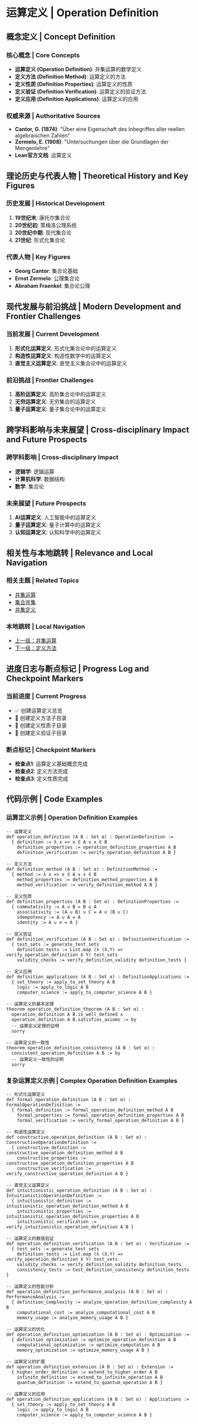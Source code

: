 # 运算定义 | Operation Definition

## 概念定义 | Concept Definition

### 核心概念 | Core Concepts

- **运算定义 (Operation Definition)**: 并集运算的数学定义
- **定义方法 (Definition Method)**: 运算定义的方法
- **定义性质 (Definition Properties)**: 运算定义的性质
- **定义验证 (Definition Verification)**: 运算定义的验证方法
- **定义应用 (Definition Applications)**: 运算定义的应用

### 权威来源 | Authoritative Sources

- **Cantor, G. (1874)**: "Über eine Eigenschaft des Inbegriffes aller reellen algebraischen Zahlen"
- **Zermelo, E. (1908)**: "Untersuchungen über die Grundlagen der Mengenlehre"
- **Lean官方文档**: 运算定义

## 理论历史与代表人物 | Theoretical History and Key Figures

### 历史发展 | Historical Development

1. **19世纪末**: 康托尔集合论
2. **20世纪初**: 策梅洛公理系统
3. **20世纪中期**: 现代集合论
4. **21世纪**: 形式化集合论

### 代表人物 | Key Figures

- **Georg Cantor**: 集合论基础
- **Ernst Zermelo**: 公理集合论
- **Abraham Fraenkel**: 集合论公理

## 现代发展与前沿挑战 | Modern Development and Frontier Challenges

### 当前发展 | Current Development

1. **形式化运算定义**: 形式化集合论中的运算定义
2. **构造性运算定义**: 构造性数学中的运算定义
3. **直觉主义运算定义**: 直觉主义集合论中的运算定义

### 前沿挑战 | Frontier Challenges

1. **高阶运算定义**: 高阶集合论中的运算定义
2. **无穷运算定义**: 无穷集合的运算定义
3. **量子运算定义**: 量子集合论中的运算定义

## 跨学科影响与未来展望 | Cross-disciplinary Impact and Future Prospects

### 跨学科影响 | Cross-disciplinary Impact

- **逻辑学**: 逻辑运算
- **计算机科学**: 数据结构
- **数学**: 集合论

### 未来展望 | Future Prospects

1. **AI运算定义**: 人工智能中的运算定义
2. **量子运算定义**: 量子计算中的运算定义
3. **认知运算定义**: 认知科学中的运算定义

## 相关性与本地跳转 | Relevance and Local Navigation

### 相关主题 | Related Topics

- [并集运算](../01-总览.md)
- [集合并集](../../01-总览.md)
- [并集定义](../../../01-总览.md)

### 本地跳转 | Local Navigation

- [上一级：并集运算](../01-总览.md)
- [下一级：定义方法](02-定义方法/01-总览.md)

## 进度日志与断点标记 | Progress Log and Checkpoint Markers

### 当前进度 | Current Progress

- ✅ 创建运算定义总览
- 🔄 创建定义方法子目录
- 🔄 创建定义性质子目录
- 🔄 创建定义验证子目录

### 断点标记 | Checkpoint Markers

- **检查点1**: 运算定义基础概念完成
- **检查点2**: 定义方法完成
- **检查点3**: 定义性质完成

## 代码示例 | Code Examples

### 运算定义示例 | Operation Definition Examples

```lean
-- 运算定义
def operation_definition (A B : Set α) : OperationDefinition :=
  { definition := λ x => x ∈ A ∨ x ∈ B
    definition_properties := operation_definition_properties A B
    definition_verification := verify_operation_definition A B }

-- 定义方法
def definition_method (A B : Set α) : DefinitionMethod :=
  { method := λ x => x ∈ A ∨ x ∈ B
    method_properties := definition_method_properties A B
    method_verification := verify_definition_method A B }

-- 定义性质
def definition_properties (A B : Set α) : DefinitionProperties :=
  { commutativity := A ∪ B = B ∪ A
    associativity := (A ∪ B) ∪ C = A ∪ (B ∪ C)
    idempotency := A ∪ A = A
    identity := A ∪ ∅ = A }

-- 定义验证
def definition_verification (A B : Set α) : DefinitionVerification :=
  { test_sets := generate_test_sets
    definition_tests := List.map (λ (X,Y) => verify_operation_definition X Y) test_sets
    validity_checks := verify_definition_validity definition_tests }

-- 定义应用
def definition_applications (A B : Set α) : DefinitionApplications :=
  { set_theory := apply_to_set_theory A B
    logic := apply_to_logic A B
    computer_science := apply_to_computer_science A B }

-- 运算定义的基本定理
theorem operation_definition_theorem (A B : Set α) :
  operation_definition A B.is_well_defined ∧
  operation_definition A B.satisfies_axioms := by
  -- 运算定义定理的证明
  sorry

-- 运算定义的一致性
theorem operation_definition_consistency (A B : Set α) :
  consistent_operation_definition A B := by
  -- 运算定义一致性的证明
  sorry
```

### 复杂运算定义示例 | Complex Operation Definition Examples

```lean
-- 形式化运算定义
def formal_operation_definition (A B : Set α) : FormalOperationDefinition :=
  { formal_definition := formal_operation_definition_method A B
    formal_properties := formal_operation_definition_properties A B
    formal_verification := verify_formal_operation_definition A B }

-- 构造性运算定义
def constructive_operation_definition (A B : Set α) : ConstructiveOperationDefinition :=
  { constructive_definition := constructive_operation_definition_method A B
    constructive_properties := constructive_operation_definition_properties A B
    constructive_verification := verify_constructive_operation_definition A B }

-- 直觉主义运算定义
def intuitionistic_operation_definition (A B : Set α) : IntuitionisticOperationDefinition :=
  { intuitionistic_definition := intuitionistic_operation_definition_method A B
    intuitionistic_properties := intuitionistic_operation_definition_properties A B
    intuitionistic_verification := verify_intuitionistic_operation_definition A B }

-- 运算定义的数值验证
def operation_definition_verification (A B : Set α) : Verification :=
  { test_sets := generate_test_sets
    definition_tests := List.map (λ (X,Y) => verify_operation_definition X Y) test_sets
    validity_checks := verify_definition_validity definition_tests
    consistency_tests := test_definition_consistency definition_tests }

-- 运算定义的性能分析
def operation_definition_performance_analysis (A B : Set α) : PerformanceAnalysis :=
  { definition_complexity := analyze_operation_definition_complexity A B
    computational_cost := analyze_computational_cost A B
    memory_usage := analyze_memory_usage A B }

-- 运算定义的优化
def operation_definition_optimization (A B : Set α) : Optimization :=
  { definition_optimization := optimize_operation_definition A B
    computational_optimization := optimize_computation A B
    memory_optimization := optimize_memory_usage A B }

-- 运算定义的扩展
def operation_definition_extension (A B : Set α) : Extension :=
  { higher_order_definition := extend_to_higher_order A B
    infinite_definition := extend_to_infinite_operation A B
    quantum_definition := extend_to_quantum_operation A B }

-- 运算定义的应用
def operation_definition_applications (A B : Set α) : Applications :=
  { set_theory := apply_to_set_theory A B
    logic := apply_to_logic A B
    computer_science := apply_to_computer_science A B }
```
